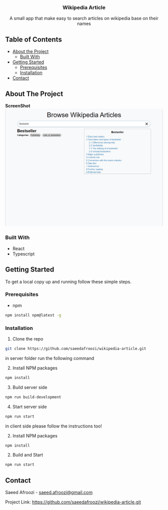 


  <h3 align="center">Wikipedia Article</h3>

  <p align="center">
    A small app that make easy to search articles on wikipedia base on their names
    <br />
    
</p>



<!-- TABLE OF CONTENTS -->
## Table of Contents

* [About the Project](#about-the-project)
  * [Built With](#built-with)
* [Getting Started](#getting-started)
  * [Prerequisites](#prerequisites)
  * [Installation](#installation)
* [Contact](#contact)




<!-- ABOUT THE PROJECT -->
## About The Project
**ScreenShot**
![ScreenShot](/screenshot.png?raw=true "ScreenShot")





### Built With

* React
* Typescript



<!-- GETTING STARTED -->
## Getting Started

To get a local copy up and running follow these simple steps.

### Prerequisites

* npm
```sh
npm install npm@latest -g
```

### Installation

1. Clone the repo
```sh
git clone https://github.com/saeedafroozi/wikipedia-article.git
```
in server folder run the following command

2. Install NPM packages
```sh
npm install
```
3. Build server side
```sh
npm run build-development
```
4. Start server side
```sh
npm run start
```
in client side please follow the instructions too!

2. Install NPM packages
```sh
npm install
```
2. Build and Start
```sh
npm run start
```

<!-- CONTACT -->
## Contact

Saeed Afroozi  - saeed.afroozi@gmail.com

Project Link: https://github.com/saeedafroozi/wikipedia-article.git

